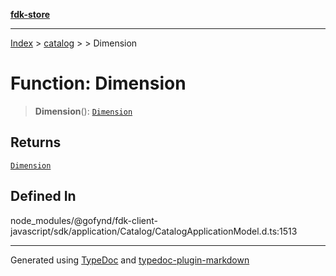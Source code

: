 [**fdk-store**](../../../README.md)
***

[Index](../../../API.md) > [catalog](../../README.md) > [<internal>](../README.md) > Dimension

# Function: Dimension

> **Dimension**(): [`Dimension`](../type-aliases/type-alias.Dimension.md)

## Returns

[`Dimension`](../type-aliases/type-alias.Dimension.md)

## Defined In

node\_modules/@gofynd/fdk-client-javascript/sdk/application/Catalog/CatalogApplicationModel.d.ts:1513

***
Generated using [TypeDoc](https://typedoc.org/) and [typedoc-plugin-markdown](https://www.npmjs.com/package/typedoc-plugin-markdown)
